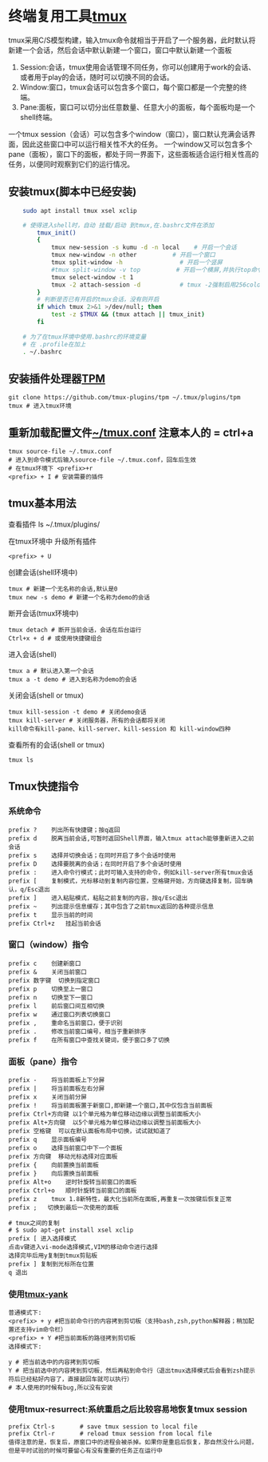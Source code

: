 
# 终端复用工具[tmux](https://github.com/tmux/tmux)
tmux采用C/S模型构建，输入tmux命令就相当于开启了一个服务器，此时默认将新建一个会话，然后会话中默认新建一个窗口，窗口中默认新建一个面板

1. Session:会话，tmux使用会话管理不同任务，你可以创建用于work的会话、或者用于play的会话，随时可以切换不同的会话。
2. Window:窗口，tmux会话可以包含多个窗口，每个窗口都是一个完整的终端。
3. Pane:面板，窗口可以切分出任意数量、任意大小的面板，每个面板均是一个shell终端。

一个tmux session（会话）可以包含多个window（窗口），窗口默认充满会话界面，因此这些窗口中可以运行相关性不大的任务。
一个window又可以包含多个pane（面板），窗口下的面板，都处于同一界面下，这些面板适合运行相关性高的任务，以便同时观察到它们的运行情况。


## 安装tmux(脚本中已经安装)
```bash
    sudo apt install tmux xsel xclip

	# 使得进入shell时，自动 挂载/启动 到tmux,在.bashrc文件在添加
		tmux_init()
		{
			tmux new-session -s kumu -d -n local    # 开启一个会话
			tmux new-window -n other          # 开启一个窗口
			tmux split-window -h                # 开启一个竖屏
			#tmux split-window -v top          # 开启一个横屏,并执行top命令
			tmux select-window -t 1
			tmux -2 attach-session -d           # tmux -2强制启用256color，连接已开启的tmux
		}
		# 判断是否已有开启的tmux会话，没有则开启
		if which tmux 2>&1 >/dev/null; then
			test -z $TMUX && (tmux attach || tmux_init)
		fi
	
	# 为了在tmux环境中使用.bashrc的环境变量
	# 在 .profile在加上
	. ~/.bashrc
```
## 安装插件处理器[TPM](https://github.com/tmux-plugins/tpm)
    git clone https://github.com/tmux-plugins/tpm ~/.tmux/plugins/tpm
    tmux # 进入tmux环境

## 重新加载配置文件[~/tmux.conf](./tmux.conf) 注意本人的<prefix> = ctrl+a
    tmux source-file ~/.tmux.conf
    # 进入到命令模式后输入source-file ~/.tmux.conf，回车后生效
    # 在tmux环境下 <prefix>+r
    <prefix> + I # 安装需要的插件

## tmux基本用法
查看插件
	ls ~/.tmux/plugins/

在tmux环境中 升级所有插件

	<prefix> + U

创建会话(shell环境中)

    tmux # 新建一个无名称的会话,默认是0
    tmux new -s demo # 新建一个名称为demo的会话
断开会话(tmux环境中)

    tmux detach # 断开当前会话，会话在后台运行
    Ctrl+x + d # 或使用快捷键组合
进入会话(shell)

    tmux a # 默认进入第一个会话
    tmux a -t demo # 进入到名称为demo的会话
关闭会话(shell or tmux)

    tmux kill-session -t demo # 关闭demo会话
    tmux kill-server # 关闭服务器，所有的会话都将关闭
    kill命令有kill-pane、kill-server、kill-session 和 kill-window四种
查看所有的会话(shell or tmux)

    tmux ls

## Tmux快捷指令

### 系统命令

    prefix ?	列出所有快捷键；按q返回
    prefix d	脱离当前会话,可暂时返回Shell界面，输入tmux attach能够重新进入之前会话
    prefix s	选择并切换会话；在同时开启了多个会话时使用
    prefix D	选择要脱离的会话；在同时开启了多个会话时使用
    prefix :	进入命令行模式；此时可输入支持的命令，例如kill-server所有tmux会话
    prefix [	复制模式，光标移动到复制内容位置，空格键开始，方向键选择复制，回车确认，q/Esc退出
    prefix ]	进入粘贴模式，粘贴之前复制的内容，按q/Esc退出
    prefix ~	列出提示信息缓存；其中包含了之前tmux返回的各种提示信息
    prefix t	显示当前的时间
    prefix Ctrl+z	挂起当前会话

### 窗口（window）指令

    prefix c	创建新窗口
    prefix &	关闭当前窗口
    prefix 数字键	切换到指定窗口
    prefix p	切换至上一窗口
    prefix n	切换至下一窗口
    prefix l	前后窗口间互相切换
    prefix w	通过窗口列表切换窗口
    prefix ,	重命名当前窗口，便于识别
    prefix .	修改当前窗口编号，相当于重新排序
    prefix f	在所有窗口中查找关键词，便于窗口多了切换

### 面板（pane）指令

    prefix -	将当前面板上下分屏
    prefix |	将当前面板左右分屏
    prefix x	关闭当前分屏
    prefix !	将当前面板置于新窗口,即新建一个窗口,其中仅包含当前面板
    prefix Ctrl+方向键	以1个单元格为单位移动边缘以调整当前面板大小
    prefix Alt+方向键	以5个单元格为单位移动边缘以调整当前面板大小
    prefix 空格键	可以在默认面板布局中切换，试试就知道了
    prefix q	显示面板编号
    prefix o	选择当前窗口中下一个面板
    prefix 方向键	移动光标选择对应面板
    prefix {	向前置换当前面板  
    prefix }	向后置换当前面板
    prefix Alt+o	逆时针旋转当前窗口的面板
    prefix Ctrl+o	顺时针旋转当前窗口的面板
    prefix z	tmux 1.8新特性，最大化当前所在面板,再重复一次按键后恢复正常
    prefix ;   切换到最后一次使用的面板   

	# tmux之间的复制
	# $ sudo apt-get install xsel xclip
	prefix [ 进入选择模式
	点击v键进入vi-mode选择模式,VIM的移动命令进行选择
	选择完毕后用y复制到tmux剪贴板
	prefix ] 复制到光标所在位置
	q 退出

### 使用[tmux-yank](https://github.com/tmux-plugins/tmux-yank)

	普通模式下:
	<prefix> + y #把当前命令行的内容拷到剪切板（支持bash,zsh,python解释器；稍加配置还支持vim命令栏）
	<prefix> + Y #把当前面板的路径拷到剪切板
	选择模式下:

	y # 把当前选中的内容拷到剪切板
	Y # 把当前选中的内容拷到剪切板，然后再粘到命令行（退出tmux选择模式后会看到zsh提示符后已经粘好内容了，直接敲回车就可以执行）
	# 本人使用的时候有bug,所以没有安装
### 使用tmux-resurrect:系统重启之后比较容易地恢复tmux session 
	prefix Ctrl-s       # save tmux session to local file
	prefix Ctrl-r       # reload tmux session from local file
	值得注意的是，恢复后，原窗口中的进程会被杀掉。如果你是重启后恢复，那自然没什么问题，但是平时试验的时候可要留心有没有重要的任务正在运行中

